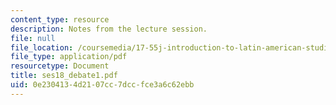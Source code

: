 ```yaml
---
content_type: resource
description: Notes from the lecture session.
file: null
file_location: /coursemedia/17-55j-introduction-to-latin-american-studies-fall-2006/0e2304134d2107cc7dccfce3a6c62ebb_ses18_debate1.pdf
file_type: application/pdf
resourcetype: Document
title: ses18_debate1.pdf
uid: 0e230413-4d21-07cc-7dcc-fce3a6c62ebb
---
```

